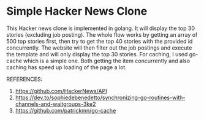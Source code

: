 # Simple Hacker News Clone

This Hacker news clone is implemented in golang. It will display the top 30 stories (excluding job posting). The whole flow works by getting an array of 500 top stories first, then try to get the top 40 stories with the provided id concurrently. The website will then filter out the job postings and execute the template and will only display the top 30 stories. For caching, I used go-cache which is a simple one. Both getting the item concurrently and also caching has speed up loading of the page a lot.

REFERENCES:
1) https://github.com/HackerNews/API
2) https://dev.to/sophiedebenedetto/synchronizing-go-routines-with-channels-and-waitgroups-3ke2
3) https://github.com/patrickmn/go-cache